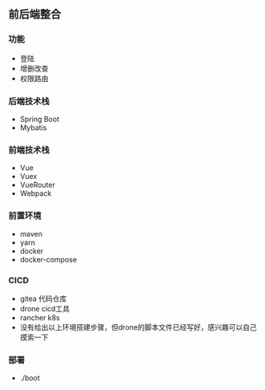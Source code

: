 ## 前后端整合
### 功能
- 登陆
- 增删改查
- 权限路由
### 后端技术栈
- Spring Boot
- Mybatis
### 前端技术栈
- Vue
- Vuex
- VueRouter
- Webpack
### 前置环境
- maven
- yarn
- docker
- docker-compose
### CICD
- gitea 代码仓库
- drone cicd工具
- rancher k8s
- 没有给出以上环境搭建步骤，但drone的脚本文件已经写好，感兴趣可以自己摸索一下
### 部署
- ./boot





